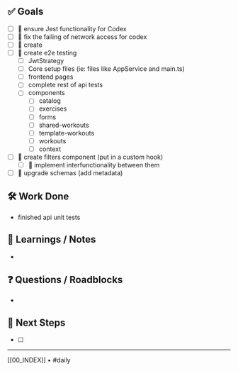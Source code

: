 ## ✅ Goals
- [ ] 🔺 ensure Jest functionality for Codex
- [ ] 🔺 fix the failing of network access for codex
- [ ] 🔺 create 
- [ ] 🔺 create e2e testing
	- [ ] JwtStrategy
	- [ ] Core setup files (ie: files like AppService and main.ts)
	- [ ] frontend pages
	- [ ] complete rest of api tests
	- [ ] components
		- [ ] catalog
		- [ ] exercises
		- [ ] forms
		- [ ] shared-workouts
		- [ ] template-workouts
		- [ ] workouts
		- [ ] context
- [ ] 🔽  create filters component (put in a custom hook)
	- [ ] 🔽 implement interfunctionality between them
- [ ] 🔽 upgrade schemas (add metadata)

## 🛠️ Work Done
- finished api unit tests

## 🧠 Learnings / Notes
- 

## ❓ Questions / Roadblocks
- 

## 🔁 Next Steps
- [ ] 

---
[[00_INDEX]] • #daily
